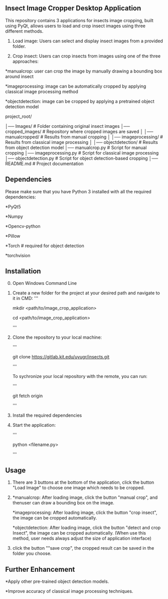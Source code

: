 ## Insect Image Cropper Desktop Application

This repository contains 3 applications for insects image cropping, built using PyQt, allows users to load and crop insect images using three different methods. 

1. Load image: Users can select and display insect images from a provided folder.

2. Crop insect: Users can crop insects from images using one of the three approaches:

*manualcrop: user can crop the image by manually drawing a bounding box around insect

*imageprocessing: image can be automatically cropped by applying classical image processing method

*objectdetection: image can be cropped by applying a pretrained object detection model

project_root/

│── Images/                 # Folder containing original insect images
│── cropped_images/          # Repository where cropped images are saved
│   │── manualcropped/               # Results from manual cropping
│   │── imageprocessing/     # Results from classical image processing
│   │── objectdetection/     # Results from object detection model
│── manualcrop.py             # Script for manual cropping
│── imageprocessing.py        # Script for classical image processing
│── objectdetection.py        # Script for object detection-based cropping
│── README.md                 # Project documentation

## Dependencies

Please make sure that you have Python 3 installed with all the required dependencies:

*PyQt5

*Numpy

*Opencv-python

*Pillow

*Torch       # required for object detection

*torchvision 

## Installation

0. Open Windows Command Line

1. Create a new folder for the project at your desired path and navigate to it in CMD:
    '''

    mkdir <path/to/image_crop_application>

    cd <path/to/image_crop_application>

    '''

2. Clone the repository to your local machine:

    '''

    git clone https://gitlab.kit.edu/uyugr/insects.git 

    '''

   To sychronize your local repository with the remote, you can run:

    '''

    git fetch origin

    '''

3. Install the required dependencies 

4. Start the application:

    '''

    python <filename.py>

    '''


## Usage

1. There are 3 buttons at the bottom of the application, click the button "Load Image" to choose one image which needs to be cropped.

2. *manualcrop: After loading image, click the button "manual crop", and thenuser can draw a bounding box on the image.

    *imageprocessing: After loading image, click the button "crop insect", the image can be cropped automatically.
   
    *objectdetection: After loading image, click the button "detect and crop Insect", the image can be cropped automatically. (When use this method, user needs always adjust the size of application interface)

3. click the button ""save crop", the cropped result can be saved in the folder you choose.

## Further Enhancement

*Apply other pre-trained object detection models.

*Improve accuracy of classical image processing techniques.